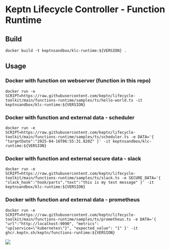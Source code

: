 # Keptn Lifecycle Controller - Function Runtime

## Build

```
docker build -t keptnsandbox/klc-runtime:${VERSION} .
```

## Usage

### Docker with function on webserver (function in this repo)

```
docker run -e SCRIPT=https://raw.githubusercontent.com/keptn/lifecycle-toolkit/main/functions-runtime/samples/ts/hello-world.ts -it keptnsandbox/klc-runtime:${VERSION}
```

### Docker with function and external data - scheduler

```
docker run -e SCRIPT=https://raw.githubusercontent.com/keptn/lifecycle-toolkit/main/functions-runtime/samples/ts/scheduler.ts -e DATA='{ "targetDate":"2025-04-16T06:55:31.820Z" }' -it keptnsandbox/klc-runtime:${VERSION}
```

### Docker with function and external secure data - slack

```
docker run -e SCRIPT=https://raw.githubusercontent.com/keptn/lifecycle-toolkit/main/functions-runtime/samples/ts/slack.ts -e SECURE_DATA='{ "slack_hook":"hook/parts","text":"this is my test message" }' -it keptnsandbox/klc-runtime:${VERSION}
```

### Docker with function and external data - prometheus

```
docker run -e SCRIPT=https://raw.githubusercontent.com/keptn/lifecycle-toolkit/main/functions-runtime/samples/ts/prometheus.ts -e DATA='{ "url":"http://localhost:9090", "metrics": "up{service=\"kubernetes\"}", "expected_value": "1" }' -it ghcr.keptn.sh/keptn/functions-runtime:${VERSION}
```

<img referrerpolicy="no-referrer-when-downgrade" src="https://static.scarf.sh/a.png?x-pxid=858843d8-8da2-4ce5-a325-e5321c770a78" />
